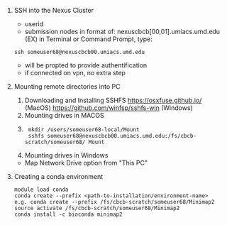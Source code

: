 1. SSH into the Nexus Cluster
    - userid
    - submission nodes in format of: nexuscbcb[00,01].umiacs.umd.edu
    (EX) in Terminal or Command Prompt, type:
    ```
    ssh someuser68@nexuscbcb00.umiacs.umd.edu
    ```
    - will be propted to provide authentification
    - if connected on vpn, no extra step

2. Mounting remote directories into PC
    1. Downloading and Installing SSHFS https://osxfuse.github.io/
    (MacOS)
    https://github.com/winfsp/sshfs-win (Windows)
    2. Mounting drives in MACOS
    3. ```
        mkdir /users/someuser68-local/Mount
        sshfs someuser68@nexuscbcb00.umiacs.umd.edu:/fs/cbcb-scratch/someuser68/ Mount
        ```
    4. Mounting drives in Windows 
    - Map Network Drive option from "This PC"

3. Creating a conda environment
    ```
    module load conda
    conda create --prefix <path-to-installation/environment-name>
    e.g. conda create --prefix /fs/cbcb-scratch/someuser68/Minimap2
    source activate /fs/cbcb-scratch/someuser68/Minimap2
    conda install -c bioconda minimap2
    ```
